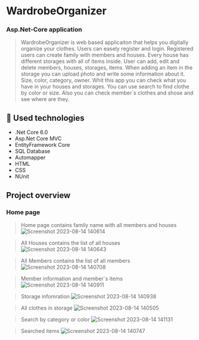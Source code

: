 # WardrobeOrganizer

### Asp.Net-Core application


> WardrobeOrganizer is web based applicaiton that helps you digitally organize your clothes.
> Users can easely register and login.
> Registered users can create family with members and houses. Every house has different storages with all of items inside.
> User can add, edit and delete members, houses, storages, items.
> When adding an item in the storage you can upload photo and write some information about it. Size, color, category, owner.
> Whit this app you can check what you have in your houses and storages.
> You can use search to find clothe by color or size.
> Also you can check member`s clothes and shose and see where are they.



## :hammer: Used technologies

* .Net Core 6.0
* Asp.Net Core MVC
* EntityFramework Core
* SQL Database
* Automapper
* HTML
* CSS
* NUnit


## Project overview

### Home page
> Home page contains family name with all members and houses
![Screenshot 2023-08-14 140614](https://github.com/KarolinaBorisova/WardrobeOrganizer/assets/85222435/37bb4611-3668-4b5e-8bf8-bdb3ee44e458)


> All Houses contains the list of all houses
![Screenshot 2023-08-14 140643](https://github.com/KarolinaBorisova/WardrobeOrganizer/assets/85222435/bf99398a-4414-4685-814a-0c9ca22b916f)

> All Members contains the list of all members
![Screenshot 2023-08-14 140708](https://github.com/KarolinaBorisova/WardrobeOrganizer/assets/85222435/a597c60d-5232-4069-b419-5683df4e1cce)

>Member information and member`s items
![Screenshot 2023-08-14 140911](https://github.com/KarolinaBorisova/WardrobeOrganizer/assets/85222435/c4fedb8c-f433-441b-bfe7-2e4c68cdf97b)

>Storage infomration
![Screenshot 2023-08-14 140938](https://github.com/KarolinaBorisova/WardrobeOrganizer/assets/85222435/9eacf17d-2e92-43f6-8a31-497a282f6b7a)

>All clothes in storage 
![Screenshot 2023-08-14 140505](https://github.com/KarolinaBorisova/WardrobeOrganizer/assets/85222435/ec46654f-7f34-4063-ab2a-104526417494)

>Search by category or color 
![Screenshot 2023-08-14 141131](https://github.com/KarolinaBorisova/WardrobeOrganizer/assets/85222435/7aa1598c-f489-47c0-b925-c1f2b6ac0b7d)

>Searched items
![Screenshot 2023-08-14 140747](https://github.com/KarolinaBorisova/WardrobeOrganizer/assets/85222435/aacc9d74-1333-4ff0-8ede-8633879117ea)
